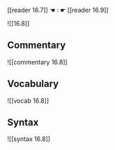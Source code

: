 [[reader 16.7]] ☚ : ☛ [[reader 16.9]]

![[16.8]]

## Commentary

![[commentary 16.8]]

## Vocabulary

![[vocab 16.8]]

## Syntax

![[syntax 16.8]]

